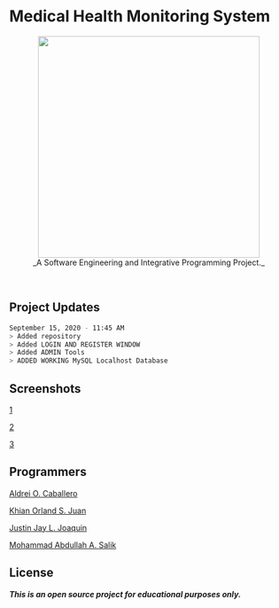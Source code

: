 # Medical Health Monitoring System


<p align="center">
<img src="https://github.com/kojuan/MedicalHealthMonitoringSystem/blob/master/APP_IMAGES/LOGO_ICONS/HMS_LOGO_800PX.png?raw=true" width="400" height="400"><br>
_A Software Engineering and Integrative Programming Project._
</p

 


## Project Updates
```bash
September 15, 2020 - 11:45 AM
> Added repository
> Added LOGIN AND REGISTER WINDOW
> Added ADMIN Tools
> ADDED WORKING MySQL Localhost Database
```


## Screenshots
[1](https://ibb.co/dctDQCY)

[2](https://ibb.co/ZM4sHZp)

[3](https://ibb.co/5sk0ns5)
## Programmers
[Aldrei O. Caballero](/https://www.facebook.com/aldreicaballero4)

[Khian Orland S. Juan](https://facebook.com/KhianJuan2000)

[Justin Jay L. Joaquin](https://www.facebook.com/fluffybluebunnnnny)

[Mohammad Abdullah A. Salik](https://www.facebook.com/whycooktherice)
## License
**_This is an open source project for educational purposes only._**

